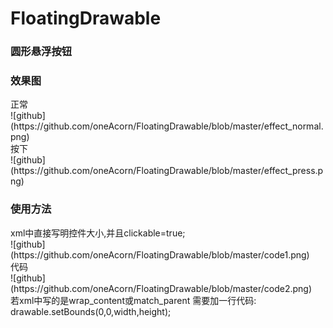 # FloatingDrawable
<h3>圆形悬浮按钮</h3>

<h3>效果图</h3>
正常</br>
![github](https://github.com/oneAcorn/FloatingDrawable/blob/master/effect_normal.png)
</br>
按下</br>
![github](https://github.com/oneAcorn/FloatingDrawable/blob/master/effect_press.png)



<h3>使用方法</h3>
xml中直接写明控件大小,并且clickable=true;</br>
![github](https://github.com/oneAcorn/FloatingDrawable/blob/master/code1.png)
</br>
代码</br>
![github](https://github.com/oneAcorn/FloatingDrawable/blob/master/code2.png)
</br>
若xml中写的是wrap_content或match_parent
需要加一行代码:
drawable.setBounds(0,0,width,height);
